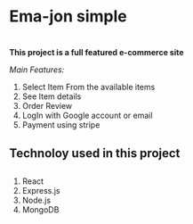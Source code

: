 # Ema-jon simple <h1>
**This project is a full featured e-commerce site**

*Main Features:*
1. Select Item From the available items 
1. See Item details 
1. Order Review 
1. LogIn with Google account or email 
1. Payment using stripe

## Technoloy used in this project <h2>
  1. React
  1. Express.js
  1. Node.js
  1. MongoDB
